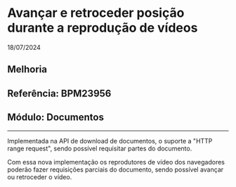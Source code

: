 # Avançar e retroceder posição durante a reprodução de vídeos
18/07/2024
## Melhoria
## Referência: BPM23956
## Módulo: Documentos
***

Implementada na API de download de documentos, o suporte a "HTTP range request", sendo possível requisitar partes do documento.

Com essa nova implementação os reprodutores de vídeo dos navegadores poderão fazer requisições parciais do documento, sendo possível avançar ou retroceder o vídeo.
